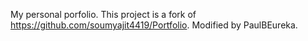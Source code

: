 My personal porfolio. This project is a fork of https://github.com/soumyajit4419/Portfolio. Modified by PaulBEureka.
